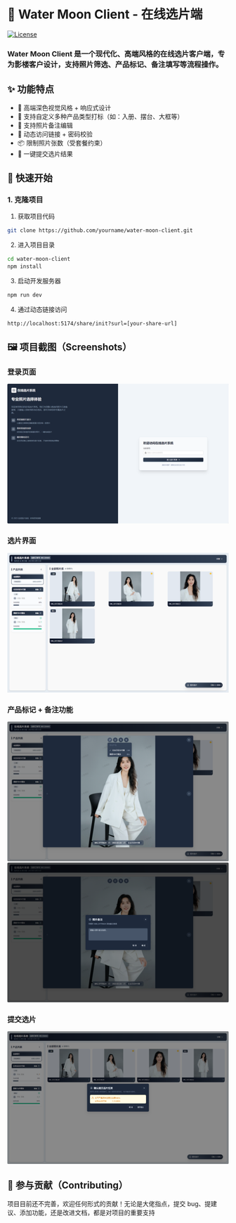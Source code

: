 # 📸 Water Moon Client - 在线选片端

[![License][license-src]][license-href]

### Water Moon Client 是一个现代化、高端风格的在线选片客户端，专为影楼客户设计，支持照片筛选、产品标记、备注填写等流程操作。

## ✨ 功能特点

- 🎨 高端深色视觉风格 + 响应式设计
- 📂 支持自定义多种产品类型打标（如：入册、摆台、大框等）
- 📝 支持照片备注编辑
- 🔐 动态访问链接 + 密码校验
- 📦 限制照片张数（受套餐约束）
- 🧾 一键提交选片结果

## 🚀 快速开始

### 1. 克隆项目

1. 获取项目代码
```bash
git clone https://github.com/yourname/water-moon-client.git
```

2. 进入项目目录
```bash
cd water-moon-client
npm install
```

3. 启动开发服务器
```bash
npm run dev
```

4. 通过动态链接访问
```bash
http://localhost:5174/share/init?surl=[your-share-url]
```

## 🖼️ 项目截图（Screenshots）
###  登录页面
![登录页面](./screenshots/login.png)

###  选片界面
![选片界面](./screenshots/select-photos.png)

###  产品标记 + 备注功能
![产品标记](./screenshots/mark-product.png)
![产品备注](./screenshots/photo-remark.png)

###  提交选片
![提交选片](./screenshots/submit.png)

## 🤝 参与贡献（Contributing）

项目目前还不完善，欢迎任何形式的贡献！无论是大佬指点，提交 bug、提建议、添加功能，还是改进文档，都是对项目的重要支持

[license-src]: https://img.shields.io/github/license/productdevbook/unemail.svg?style=flat&colorA=080f12&colorB=1fa669
[license-href]: https://github.com/NightFire0307/water-moon-client/blob/main/LICENSE

